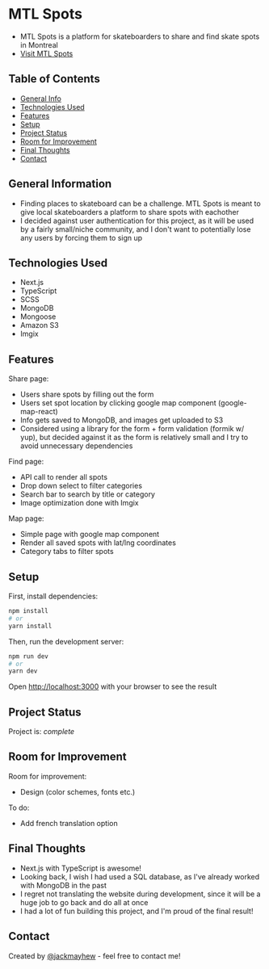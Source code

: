 # MTL Spots
* MTL Spots is a platform for skateboarders to share and find skate spots in Montreal
* [ Visit MTL Spots ](https://mtlspots.ca/)

## Table of Contents
* [General Info](#general-information)
* [Technologies Used](#technologies-used)
* [Features](#features)
* [Setup](#setup)
* [Project Status](#project-status)
* [Room for Improvement](#room-for-improvement)
* [Final Thoughts](#final-thoughts)
* [Contact](#contact)


## General Information
- Finding places to skateboard can be a challenge. MTL Spots is meant to give local skateboarders a platform to share spots with eachother
- I decided against user authentication for this project, as it will be used by a fairly small/niche community, and I don't want to potentially lose any users by forcing them to sign up 

## Technologies Used
- Next.js
- TypeScript
- SCSS
- MongoDB
- Mongoose
- Amazon S3
- Imgix


## Features

Share page:
- Users share spots by filling out the form
- Users set spot location by clicking google map component (google-map-react)
- Info gets saved to MongoDB, and images get uploaded to S3
- Considered using a library for the form + form validation (formik w/ yup), but decided against it as the form is relatively small and I try to avoid unnecessary dependencies

Find page:
- API call to render all spots
- Drop down select to filter categories
- Search bar to search by title or category
- Image optimization done with Imgix

Map page:
- Simple page with google map component
- Render all saved spots with lat/lng coordinates
- Category tabs to filter spots


## Setup

First, install dependencies:

```bash
npm install
# or
yarn install
```

Then, run the development server:

```bash
npm run dev
# or
yarn dev
```

Open [http://localhost:3000](http://localhost:3000) with your browser to see the result


## Project Status

Project is: _complete_


## Room for Improvement

Room for improvement:
- Design (color schemes, fonts etc.)

To do:
- Add french translation option


## Final Thoughts
- Next.js with TypeScript is awesome!
- Looking back, I wish I had used a SQL database, as I've already worked with MongoDB in the past
- I regret not translating the website during development, since it will be a huge job to go back and do all at once 
- I had a lot of fun building this project, and I'm proud of the final result!


## Contact
Created by [@jackmayhew](https://www.jackmayhew.com/) - feel free to contact me!
